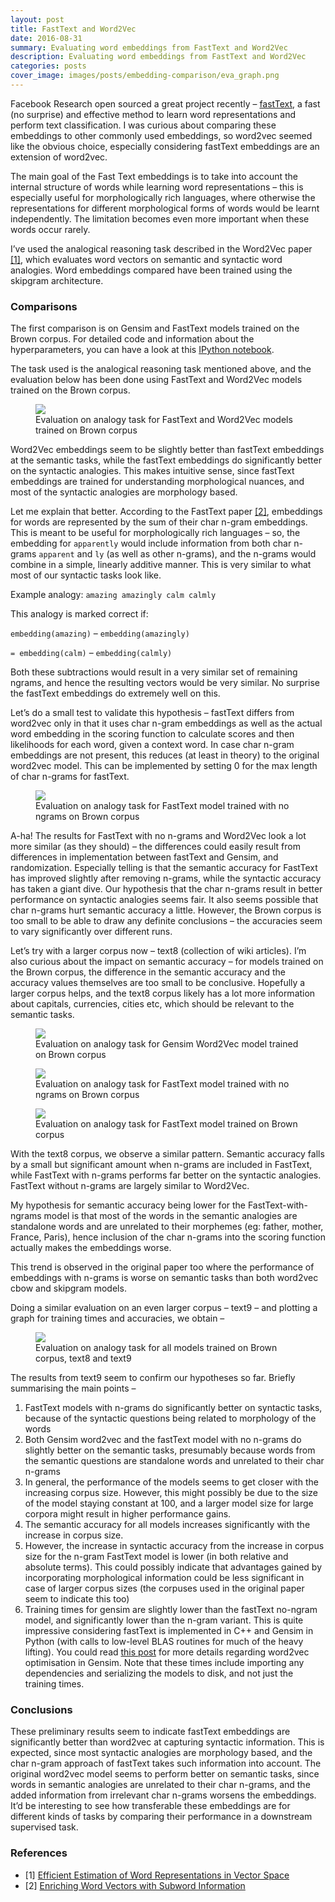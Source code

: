 ```yaml
---
layout: post
title: FastText and Word2Vec
date: 2016-08-31
summary: Evaluating word embeddings from FastText and Word2Vec
description: Evaluating word embeddings from FastText and Word2Vec
categories: posts
cover_image: images/posts/embedding-comparison/eva_graph.png
---
```

Facebook Research open sourced a great project recently – [fastText](https://github.com/facebookresearch/fastText), a fast (no surprise) and effective method to learn word representations and perform text classification. I was curious about comparing these embeddings to other commonly used embeddings, so word2vec seemed like the obvious choice, especially considering fastText embeddings are an extension of word2vec.

The main goal of the Fast Text embeddings is to take into account the internal structure of words while learning word representations – this is especially useful for morphologically rich languages, where otherwise the representations for different morphological forms of words would be learnt independently. The limitation becomes even more important when these words occur rarely.

I’ve used the analogical reasoning task described in the Word2Vec paper [[1]](#ref-1), which evaluates word vectors on semantic and syntactic word analogies. Word embeddings compared have been trained using the skipgram architecture.

### Comparisons

The first comparison is on Gensim and FastText models trained on the Brown corpus. For detailed code and information about the hyperparameters, you can have a look at this [IPython notebook](https://github.com/RaRe-Technologies/gensim/blob/develop/docs/notebooks/Word2Vec_FastText_Comparison.ipynb).

The task used is the analogical reasoning task mentioned above, and the evaluation below has been done using FastText and Word2Vec models trained on the Brown corpus.

<figure>
  <a class="magnific-zoom" href="/images/posts/embedding-comparison/brown_initial.png">
    <img src="/images/posts/embedding-comparison/brown_initial.png">
  </a>
    <figcaption>Evaluation on analogy task for FastText and Word2Vec models trained on Brown corpus</figcaption>
</figure>

Word2Vec embeddings seem to be slightly better than fastText embeddings at the semantic tasks, while the fastText embeddings do significantly better on the syntactic analogies. This makes intuitive sense, since fastText embeddings are trained for understanding morphological nuances, and most of the syntactic analogies are morphology based.

Let me explain that better. According to the FastText paper [[2]](#ref-2), embeddings for words are represented by the sum of their char n-gram embeddings. This is meant to be useful for morphologically rich languages – so, the embedding for `apparently` would include information from both char n-grams `apparent` and `ly` (as well as other n-grams), and the n-grams would combine in a simple, linearly additive manner. This is very similar to what most of our syntactic tasks look like.

Example analogy: `amazing amazingly calm calmly`

This analogy is marked correct if:

`embedding(amazing)` – `embedding(amazingly)`

`= embedding(calm)` – `embedding(calmly)`

Both these subtractions would result in a very similar set of remaining ngrams, and hence the resulting vectors would be very similar. No surprise the fastText embeddings do extremely well on this.

Let’s do a small test to validate this hypothesis – fastText differs from word2vec only in that it uses char n-gram embeddings as well as the actual word embedding in the scoring function to calculate scores and then likelihoods for each word, given a context word. In case char n-gram embeddings are not present, this reduces (at least in theory) to the original word2vec model. This can be implemented by setting 0 for the max length of char n-grams for fastText.

<figure>
  <a class="magnific-zoom" href="/images/posts/embedding-comparison/brown_nong.png">
    <img src="/images/posts/embedding-comparison/brown_nong.png">
  </a>
    <figcaption>Evaluation on analogy task for FastText model trained with no ngrams on Brown corpus</figcaption>
</figure>

A-ha! The results for FastText with no n-grams and Word2Vec look a lot more similar (as they should) – the differences could easily result from differences in implementation between fastText and Gensim, and randomization. Especially telling is that the semantic accuracy for FastText has improved slightly after removing n-grams, while the syntactic accuracy has taken a giant dive. Our hypothesis that the char n-grams result in better performance on syntactic analogies seems fair. It also seems possible that char n-grams hurt semantic accuracy a little. However, the Brown corpus is too small to be able to draw any definite conclusions – the accuracies seem to vary significantly over different runs.

Let’s try with a larger corpus now – text8 (collection of wiki articles). I’m also curious about the impact on semantic accuracy – for models trained on the Brown corpus, the difference in the semantic accuracy and the accuracy values themselves are too small to be conclusive. Hopefully a larger corpus helps, and the text8 corpus likely has a lot more information about capitals, currencies, cities etc, which should be relevant to the semantic tasks.

<figure>
  <a class="magnific-zoom" href="/images/posts/embedding-comparison/text8_gs.png">
    <img src="/images/posts/embedding-comparison/text8_gs.png">
  </a>
    <figcaption>Evaluation on analogy task for Gensim Word2Vec model trained on Brown corpus</figcaption>
</figure>

<figure>
  <a class="magnific-zoom" href="/images/posts/embedding-comparison/text8_ft_nong.png">
    <img src="/images/posts/embedding-comparison/text8_ft_nong.png">
  </a>
    <figcaption>Evaluation on analogy task for FastText model trained with no ngrams on Brown corpus</figcaption>
</figure>

<figure>
  <a class="magnific-zoom" href="/images/posts/embedding-comparison/text8_ft.png">
    <img src="/images/posts/embedding-comparison/text8_ft.png">
  </a>
    <figcaption>Evaluation on analogy task for FastText model trained on Brown corpus</figcaption>
</figure>

With the text8 corpus, we observe a similar pattern. Semantic accuracy falls by a small but significant amount when n-grams are included in FastText, while FastText with n-grams performs far better on the syntactic analogies. FastText without n-grams are largely similar to Word2Vec.

My hypothesis for semantic accuracy being lower for the FastText-with-ngrams model is that most of the words in the semantic analogies are standalone words and are unrelated to their morphemes (eg: father, mother, France, Paris), hence inclusion of the char n-grams into the scoring function actually makes the embeddings worse.

This trend is observed in the original paper too where the performance of embeddings with n-grams is worse on semantic tasks than both word2vec cbow and skipgram models.

Doing a similar evaluation on an even larger corpus – text9 – and plotting a graph for training times and accuracies, we obtain –

<figure>
  <a class="magnific-zoom" href="/images/posts/embedding-comparison/eval_graph.png">
    <img src="/images/posts/embedding-comparison/eval_graph.png">
  </a>
    <figcaption>Evaluation on analogy task for all models trained on Brown corpus, text8 and text9</figcaption>
</figure>

The results from text9 seem to confirm our hypotheses so far. Briefly summarising the main points –

1. FastText models with n-grams do significantly better on syntactic tasks, because of the syntactic questions being related to morphology of the words
2. Both Gensim word2vec and the fastText model with no n-grams do slightly better on the semantic tasks, presumably because words from the semantic questions are standalone words and unrelated to their char n-grams
3. In general, the performance of the models seems to get closer with the increasing corpus size. However, this might possibly be due to the size of the model staying constant at 100, and a larger model size for large corpora might result in higher performance gains.
4. The semantic accuracy for all models increases significantly with the increase in corpus size.
5. However, the increase in syntactic accuracy from the increase in corpus size for the n-gram FastText model is lower (in both relative and absolute terms). This could possibly indicate that advantages gained by incorporating morphological information could be less significant in case of larger corpus sizes (the corpuses used in the original paper seem to indicate this too)
6. Training times for gensim are slightly lower than the fastText no-ngram model, and significantly lower than the n-gram variant. This is quite impressive considering fastText is implemented in C++ and Gensim in Python (with calls to low-level BLAS routines for much of the heavy lifting). You could read [this post](https://rare-technologies.com/word2vec-in-python-part-two-optimizing/) for more details regarding word2vec optimisation in Gensim. Note that these times include importing any dependencies and serializing the models to disk, and not just the training times.

### Conclusions
These preliminary results seem to indicate fastText embeddings are significantly better than word2vec at capturing syntactic information. This is expected, since most syntactic analogies are morphology based, and the char n-gram approach of fastText takes such information into account. The original word2vec model seems to perform better on semantic tasks, since words in semantic analogies are unrelated to their char n-grams, and the added information from irrelevant char n-grams worsens the embeddings. It’d be interesting to see how transferable these embeddings are for different kinds of tasks by comparing their performance in a downstream supervised task.

### References
- <a name="ref-1">[1] [Efficient Estimation of Word Representations in Vector Space](https://arxiv.org/pdf/1301.3781v3.pdf) </a>
- <a name="ref-2">[2] [Enriching Word Vectors with Subword Information](https://arxiv.org/pdf/1607.04606.pdf) </a>